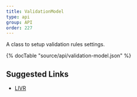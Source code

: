 ```yaml
---
title: ValidationModel
type: api
group: API
order: 227
---
```

A class to setup validation rules settings.

{% docTable "source/api/validation-model.json" %}

## Suggested Links

* [LIVR](https://github.com/koorchik/LIVR)

